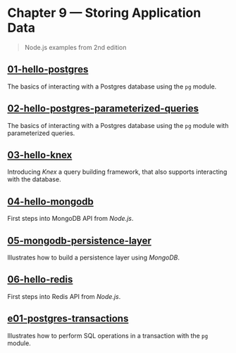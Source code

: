 # Chapter 9 &mdash; Storing Application Data
> Node.js examples from 2nd edition

## [01-hello-postgres](./01-hello-postgres/)
The basics of interacting with a Postgres database using the `pg` module.

## [02-hello-postgres-parameterized-queries](./02-hello-postgres-parameterized-queries/)
The basics of interacting with a Postgres database using the `pg` module with parameterized queries.

## [03-hello-knex](./03-hello-knex/)
Introducing *Knex* a query building framework, that also supports interacting with the database.

## [04-hello-mongodb](./04-hello-mongodb/)
First steps into MongoDB API from *Node.js*.

## [05-mongodb-persistence-layer](./05-mongodb-persistence-layer/)
Illustrates how to build a persistence layer using *MongoDB*.

## [06-hello-redis](./04-hello-redis/)
First steps into Redis API from *Node.js*.


## [e01-postgres-transactions](./e01-postgres-transactions/)
Illustrates how to perform SQL operations in a transaction with the `pg` module.
